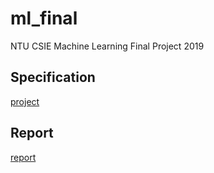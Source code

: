 # ml_final
NTU CSIE Machine Learning Final Project 2019

## Specification
[project](https://github.com/nick1889/ml_final/blob/master/project.pdf)

## Report
[report](https://github.com/nick1889/ml_final/blob/master/report.pdf)
